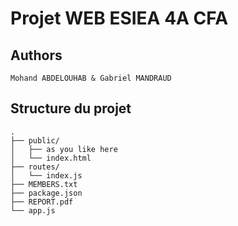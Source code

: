 # Projet WEB ESIEA 4A CFA

## Authors
```
Mohand ABDELOUHAB & Gabriel MANDRAUD
```
## Structure du projet
    .
    ├── public/     
    │   ├── as you like here
    │   └── index.html         
    ├── routes/
    │   └── index.js           
    ├── MEMBERS.txt          
    ├── package.json           
    ├── REPORT.pdf              
    └── app.js            
